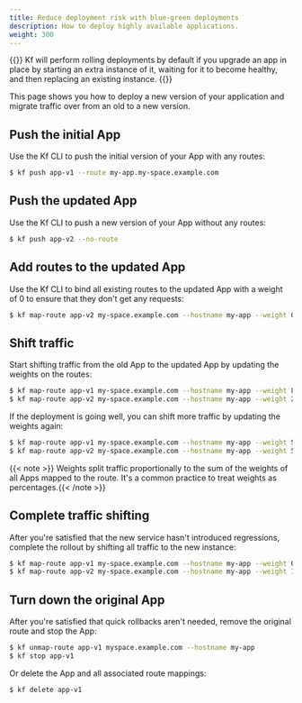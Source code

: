 ```yaml
---
title: Reduce deployment risk with blue-green deployments
description: How to deploy highly available applications.
weight: 300
---
```


{{<note>}}
Kf will perform rolling deployments by default if you upgrade an app in place by starting
an extra instance of it, waiting for it to become healthy, and then replacing an existing
instance.
{{</note>}}

This page shows you how to deploy a new version of your application and migrate
traffic over from an old to a new version.

## Push the initial App

Use the Kf CLI to push the initial version of your App
with any routes:

```sh
$ kf push app-v1 --route my-app.my-space.example.com
```

## Push the updated App

Use the Kf CLI to push a new version of your App without
any routes:

```sh
$ kf push app-v2 --no-route
```

## Add routes to the updated App

Use the Kf CLI to bind all existing routes to the updated
App with a weight of 0 to ensure that they don't get any requests:

```sh
$ kf map-route app-v2 my-space.example.com --hostname my-app --weight 0
```

## Shift traffic

Start shifting traffic from the old App to the updated App by updating the
weights on the routes:

```sh
$ kf map-route app-v1 my-space.example.com --hostname my-app --weight 80
$ kf map-route app-v2 my-space.example.com --hostname my-app --weight 20
```

If the deployment is going well, you can shift more traffic by updating the
weights again:

```sh
$ kf map-route app-v1 my-space.example.com --hostname my-app --weight 50
$ kf map-route app-v2 my-space.example.com --hostname my-app --weight 50
```

{{< note >}} Weights split traffic proportionally to the sum of the weights of all
Apps mapped to the route. It's a common practice to treat weights as percentages.{{< /note >}}


## Complete traffic shifting

After you're satisfied that the new service hasn't introduced regressions,
complete the rollout by shifting all traffic to the new instance:

```sh
$ kf map-route app-v1 my-space.example.com --hostname my-app --weight 0
$ kf map-route app-v2 my-space.example.com --hostname my-app --weight 100
```

## Turn down the original App

After you're satisfied that quick rollbacks aren't needed, remove the original
route and stop the App:

```sh
$ kf unmap-route app-v1 myspace.example.com --hostname my-app
$ kf stop app-v1
```

Or delete the App and all associated route mappings:

```sh
$ kf delete app-v1
```

